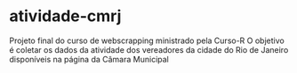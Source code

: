 # atividade-cmrj
Projeto final do curso de webscrapping ministrado pela Curso-R
O objetivo é coletar os dados da atividade dos vereadores da cidade do Rio de Janeiro disponíveis na página da Câmara Municipal
